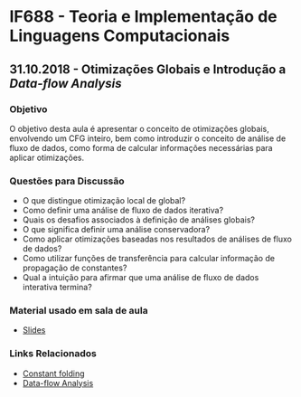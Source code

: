 # IF688 - Teoria e Implementação de Linguagens Computacionais

## 31.10.2018 - Otimizações Globais e Introdução a _Data-flow Analysis_

### Objetivo

O objetivo desta aula é apresentar o conceito de otimizações globais, envolvendo um CFG inteiro, bem como introduzir o conceito de análise de fluxo de dados, como forma de calcular informações necessárias para aplicar otimizações. 

### Questões para Discussão

- O que distingue otimização local de global?
- Como definir uma análise de fluxo de dados iterativa?
- Quais os desafios associados à definição de análises globais?
- O que significa definir uma análise conservadora?
- Como aplicar otimizações baseadas nos resultados de análises de fluxo de dados?
- Como utilizar funções de transferência para calcular informação de propagação de constantes?
- Qual a intuição para afirmar que uma análise de fluxo de dados interativa termina? 

### Material usado em sala de aula

- [Slides](https://drive.google.com/open?id=1_cMoYiw8MfVHIV3aG0ljeaV0Jh9n0Awd)

### Links Relacionados

- [Constant folding](https://en.wikipedia.org/wiki/Constant_folding)
- [Data-flow Analysis](https://en.wikipedia.org/wiki/Data-flow_analysis)